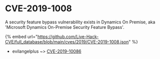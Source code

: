 # CVE-2019-1008

A security feature bypass vulnerability exists in Dynamics On Premise, aka 'Microsoft Dynamics On-Premise Security Feature Bypass'.

{% embed url="https://github.com/Live-Hack-CVE/full_database/blob/main/cves/2019/CVE-2019-1008.json" %}


* evilangelplus ~> [CVE-2019-10086](https://zeste.alice-snow.ru/2019/database/cve-2019-1008/cve-2019-10086-evilangelplus)
